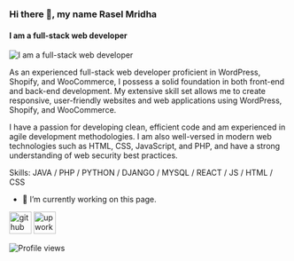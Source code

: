 ### Hi there 👋, my name Rasel Mridha
#### I am a full-stack web developer
![I am a full-stack web developer](https://scontent.fjsr8-1.fna.fbcdn.net/v/t39.30808-6/398475819_1051849455969368_1259603613745547104_n.png?stp=dst-png_s960x960&_nc_cat=100&ccb=1-7&_nc_sid=5f2048&_nc_eui2=AeH-_LIRAl1AeBz6pDC2jN0ne14u9hp0Kw57Xi72GnQrDjN8pd8xm12Pt7VzplJ3VN8L9rAYbo3wUOP8Sj5Jxr5G&_nc_ohc=jS4XyEoM4CgAX-R_F9l&_nc_ht=scontent.fjsr8-1.fna&oh=00_AfBB4qGwT334zJKHVYvWhPIsGW7rzzmy0hXPYu7eorFZ9g&oe=654951F2)

As an experienced full-stack web developer proficient in WordPress, Shopify, and WooCommerce, I possess a solid foundation in both front-end and back-end development. My extensive skill set allows me to create responsive, user-friendly websites and web applications using WordPress, Shopify, and WooCommerce.

I have a passion for developing clean, efficient code and am experienced in agile development methodologies. I am also well-versed in modern web technologies such as HTML, CSS, JavaScript, and PHP, and have a strong understanding of web security best practices.

Skills: JAVA / PHP / PYTHON / DJANGO / MYSQL / REACT / JS / HTML / CSS

- 🔭 I’m currently working on this page. 


[<img src='https://cdn.jsdelivr.net/npm/simple-icons@3.0.1/icons/github.svg' alt='github' height='40'>](https://github.com/https://github.com/RaselMridha792)  [<img src='https://cdn.jsdelivr.net/npm/simple-icons@3.0.1/icons/upwork.svg' alt='upwork' height='40'>](https://www.upwork.com/freelancers/~01e155cb18c1b6acab)  

![Profile views](https://gpvc.arturio.dev/https://github.com/RaselMridha792)  
